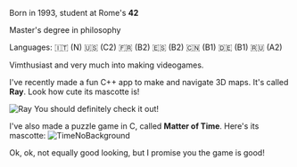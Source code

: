 Born in 1993, student at Rome's **42**

Master's degree in philosophy

Languages:  🇮🇹 (N) 🇺🇸 (C2) 🇫🇷 (B2) 🇪🇸 (B2) 🇨🇳 (B1) 🇩🇪 (B1) 🇷🇺 (A2)

Vimthusiast and very much into making videogames.

I've recently made a fun C++ app to make and navigate 3D maps. It's called **Ray**. Look how cute its mascotte is!


![Ray](https://user-images.githubusercontent.com/95633668/236498035-9b54042d-8655-4062-92b1-1ce7e4a4c29c.png)
You should definitely check it out!

I've also made a puzzle game in C, called **Matter of Time**. Here's its mascotte: 
![TimeNoBackground](https://user-images.githubusercontent.com/95633668/236504287-1dfa1343-2096-4c54-9e8e-5df06b3ebe3c.png)

Ok, ok, not equally good looking, but I promise you the game is good!
